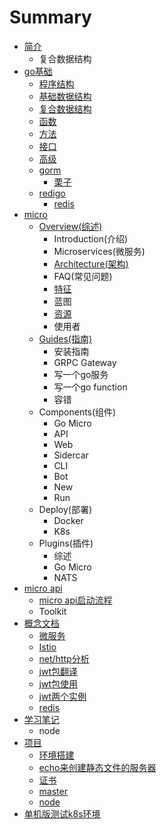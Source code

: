 # Summary

* [简介](README.md)
  * 复合数据结构
* [go基础](goji-chu.md)
  * [程序结构](goji-chu/1.md)
  * [基础数据结构](goji-chu/ji-chu-shu-ju-jie-gou.md)
  * [复合数据结构](goji-chu/fu-he-shu-ju-jie-gou.md)
  * [函数](goji-chu/han-shu.md)
  * [方法](goji-chu/fang-fa.md)
  * [接口](goji-chu/jie-kou.md)
  * [高级](goji-chu/gao-ji.md)
  * [gorm](goji-chu/gorm.md)
    * [栗子](goji-chu/gorm/li-zi.md)
  * [redigo](goji-chu/redigo.md)
    * [redis](goji-chu/redigo/redis.md)
* [micro](micro.md)
  * [Overview\(综述\)](micro/overviewzong-8ff029.md)
    * Introduction\(介绍\)
    * Microservices\(微服务\)
    * [Architecture\(架构\)](micro/overviewzong-8ff029/architecturejia-678429.md)
    * FAQ\(常见问题\)
    * [特征](micro/overviewzong-8ff029/featureste-5f8129.md)
    * 蓝图
    * [资源](micro/overviewzong-8ff029/resources.md)
    * 使用者
  * [Guides\(指南\)](micro/guideszhi-535729.md)
    * 安装指南
    * GRPC Gateway
    * 写一个go服务
    * 写一个go function
    * 容错
  * Components\(组件\)
    * Go Micro
    * API
    * Web
    * Sidercar
    * CLI
    * Bot
    * New
    * Run
  * Deploy\(部署\)
    * Docker
    * K8s
  * Plugins\(插件\)
    * 综述
    * Go Micro
    * NATS
* [micro api](micro-api.md)
  * [micro api启动流程](micro-api/micro-apiqi-dong-liu-cheng.md)
  * Toolkit
* [概念文档](gai-nian-wen-dang.md)
  * [微服务](gai-nian-wen-dang/wei-fu-wu.md)
  * [Istio](gai-nian-wen-dang/istio.md)
  * [net/http分析](gai-nian-wen-dang/nethttpfen-xi.md)
  * [jwt包翻译](gai-nian-wen-dang/jwtbao-fan-yi.md)
  * [jwt包使用](gai-nian-wen-dang/jwtbao-shi-yong.md)
  * [jwt两个实例](gai-nian-wen-dang/jwtliang-ge-shi-li.md)
  * [redis](gai-nian-wen-dang/redis.md)
* [学习笔记](xue-xi-bi-ji.md)
  * node
* [项目](xiang-mu.md)
  * [环境搭建](xiang-mu/huan-jing-da-jian.md)
  * [echo来创建静态文件的服务器](xiang-mu/echolai-chuang-jian-jing-tai-wen-jian-de-fu-wu-qi.md)
  * [证书](xiang-mu/zheng-shu.md)
  * [master](xiang-mu/master.md)
  * [node](xiang-mu/node.md)
* [单机版测试k8s环境](dan-ji-ban-ce-shi-k8s-huan-jing.md)

